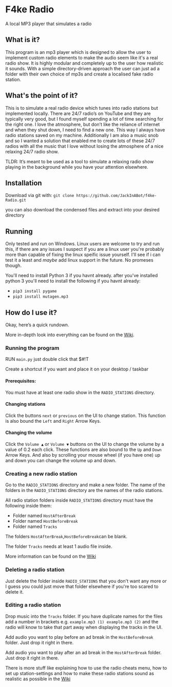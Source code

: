 # F4ke Radio 
A local MP3 player that simulates a radio

## What is it?  
This program is an mp3 player which is designed to allow the user to implement custom radio elements to make the audio seem like it's a real radio show. It is highly modular and completely up to the user how realistic it sounds. With a simple directory-driven approach the user can just ad a folder with their own choice of mp3s and create a localised fake radio station.

## What's the point of it?  
This is to simulate a real radio device which tunes into radio stations but implemented locally. There are 24/7 radio’s on YouTube and they are typically very good, but I found myself spending a lot of time searching for the right one. I love the atmosphere, but don’t like the reliance of internet and when they shut down, I need to find a new one. This way I always have radio stations saved on my machine. Additionally I am also a music snob and so I wanted a solution that enabled me to create lots of these 24/7 radios with all the music that I love without losing the atmosphere of a nice relaxing 24/7 radio show.  

TLDR: It’s meant to be used as a tool to simulate a relaxing radio show playing in the background while you have your attention elsewhere. 

## Installation
Download via git with:
`git clone https://github.com/JackInABot/f4ke-Radio.git`

you can also download the condensed files and extract into your desired directory

## Running
Only tested and run on Windows. Linux users are welcome to try and run this, if there are any issues I suspect if you are a linux user you're probably more than capable of fixing the linux speific issue yourself. I'll see if i can test it a least and _maybe_ add linux support in the future. No promeses though.

You'll need to install Python 3 if you havnt already.
after you've installed python 3 you'll need to install the following if you havnt already:
- `pip3 install pygame`
- `pip3 install mutagen.mp3`


## How do I use it?  
Okay, here’s a quick rundown.  

More in-depth look into everything can be found on the [Wiki](https://github.com/JackInABot/f4ke-Radio/wiki). 

### Running the program  
RUN `main.py` just double click that $#!T 

Create a shortcut if you want and place it on your desktop / taskbar 

#### Prerequisites:   
You must have at least one radio show in the `RADIO_STATIONS` directory.  

#### Changing stations  
Click the buttons `next` or `previous` on the UI to change station. This function is also bound the `Left` and `Right` Arrow Keys.  

#### Changing the volume  
Click the `Volume ▲` or `Volume ▼` buttons on the UI to change the volume by a value of 0.2 each click. These functions are also bound to the `Up` and `Down` Arrow Keys. And also by scrolling your mouse wheel (if you have one) up and down you can change the volume up and down.

### Creating a new radio station  
Go to the `RADIO_STATIONS` directory and make a new folder. The name of the folders in the `RADIO_STATIONS` directory are the names of the radio stations.

All radio station folders inside `RADIO_STATIONS` directory must have the following inside them:  

- Folder named `HostAfterBreak`  
- Folder named `HostBeforeBreak`  
- Folder named `Tracks`  

The folders `HostAfterBreak`,`HostBeforeBreak`can be blank.  

The folder `Tracks` needs at least 1 audio file inside.  

More information can be found on the [Wiki](https://github.com/JackInABot/f4ke-Radio/wiki)

### Deleting a radio station 
Just delete the folder inside `RADIO_STATIONS` that you don't want any more or I guess you could just move that folder elsewhere if you're too scared to delete it. 

### Editing a radio station 
Drop music into the `Tracks` folder. If you have duplicate names for the files add a number in brackets e.g. `example.mp3 (1) example.mp3 (2)` and the radio will know to take that part away when displaying the tracks in the UI.

Add audio you want to play before an ad break in the `HostBeforeBreak` folder. Just drop it right in there. 

Add audio you want to play after an ad break in the `HostAfterBreak` folder. Just drop it right in there. 

There is more stuff like explaining how to use the radio cheats menu, how to set up station-settings and how to make these radio stations sound as realistic as possible in the  [Wiki](https://github.com/JackInABot/f4ke-Radio/wiki) 

